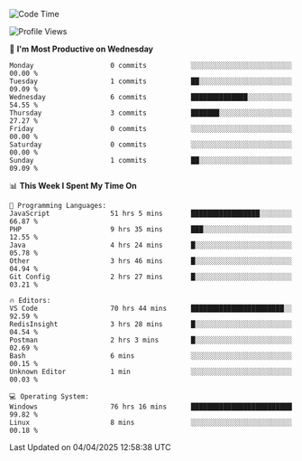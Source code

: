 <!--START_SECTION:waka-->
![Code Time](http://img.shields.io/badge/Code%20Time-4%2C547%20hrs%2051%20mins-blue)

![Profile Views](http://img.shields.io/badge/Profile%20Views-7-blue)

📅 **I'm Most Productive on Wednesday** 

```text
Monday                   0 commits           ░░░░░░░░░░░░░░░░░░░░░░░░░   00.00 % 
Tuesday                  1 commits           ██░░░░░░░░░░░░░░░░░░░░░░░   09.09 % 
Wednesday                6 commits           ██████████████░░░░░░░░░░░   54.55 % 
Thursday                 3 commits           ███████░░░░░░░░░░░░░░░░░░   27.27 % 
Friday                   0 commits           ░░░░░░░░░░░░░░░░░░░░░░░░░   00.00 % 
Saturday                 0 commits           ░░░░░░░░░░░░░░░░░░░░░░░░░   00.00 % 
Sunday                   1 commits           ██░░░░░░░░░░░░░░░░░░░░░░░   09.09 % 
```


📊 **This Week I Spent My Time On** 

```text
💬 Programming Languages: 
JavaScript               51 hrs 5 mins       █████████████████░░░░░░░░   66.87 % 
PHP                      9 hrs 35 mins       ███░░░░░░░░░░░░░░░░░░░░░░   12.55 % 
Java                     4 hrs 24 mins       █░░░░░░░░░░░░░░░░░░░░░░░░   05.78 % 
Other                    3 hrs 46 mins       █░░░░░░░░░░░░░░░░░░░░░░░░   04.94 % 
Git Config               2 hrs 27 mins       █░░░░░░░░░░░░░░░░░░░░░░░░   03.21 % 

🔥 Editors: 
VS Code                  70 hrs 44 mins      ███████████████████████░░   92.59 % 
RedisInsight             3 hrs 28 mins       █░░░░░░░░░░░░░░░░░░░░░░░░   04.54 % 
Postman                  2 hrs 3 mins        █░░░░░░░░░░░░░░░░░░░░░░░░   02.69 % 
Bash                     6 mins              ░░░░░░░░░░░░░░░░░░░░░░░░░   00.15 % 
Unknown Editor           1 min               ░░░░░░░░░░░░░░░░░░░░░░░░░   00.03 % 

💻 Operating System: 
Windows                  76 hrs 16 mins      █████████████████████████   99.82 % 
Linux                    8 mins              ░░░░░░░░░░░░░░░░░░░░░░░░░   00.18 % 
```


 Last Updated on 04/04/2025 12:58:38 UTC
<!--END_SECTION:waka-->
